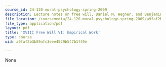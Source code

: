 ```yaml
---
course_id: 24-120-moral-psychology-spring-2009
description: Lecture notes on free will, Daniel M. Wegner, and Benjamin Libet.
file_location: /coursemedia/24-120-moral-psychology-spring-2009/a9faf2b3b89afc3eee4529b547b1f49e_MIT24_120s09_lec18.pdf
file_type: application/pdf
layout: pdf
title: 'XVIII Free Will VI: Empirical Work'
type: course
uid: a9faf2b3b89afc3eee4529b547b1f49e

---
```

None